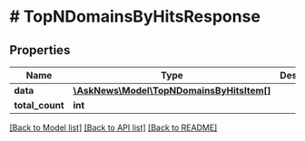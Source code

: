 # # TopNDomainsByHitsResponse

## Properties

Name | Type | Description | Notes
------------ | ------------- | ------------- | -------------
**data** | [**\AskNews\Model\TopNDomainsByHitsItem[]**](TopNDomainsByHitsItem.md) |  |
**total_count** | **int** |  |

[[Back to Model list]](../../README.md#models) [[Back to API list]](../../README.md#endpoints) [[Back to README]](../../README.md)
